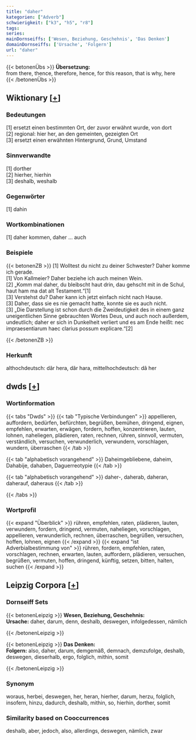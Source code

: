 ```yaml
---
title: "daher"
kategorien: ["Adverb"]
schwierigkeit: ["k3", "h5", "r8"]
tags:
series:
mainDornseiffs: ['Wesen, Beziehung, Geschehnis', 'Das Denken']
domainDornseiffs: ['Ursache', 'Folgern']
url: "daher"
---
```


{{< betonenÜbs >}}
**Übersetzung:**  
from there, thence, therefore, hence, for this reason, that is why, here  
{{< /betonenÜbs >}}

## Wiktionary [[+](https://de.wiktionary.org/wiki/daher)]

### Bedeutungen
[1] ersetzt einen bestimmten Ort, der zuvor erwähnt wurde, von dort  
[2] regional: hier her, an den gemeinten, gezeigten Ort  
[3] ersetzt einen erwähnten Hintergrund, Grund, Umstand  

### Sinnverwandte
[1] dorther  
[2] hierher, hierhin  
[3] deshalb, weshalb  

### Gegenwörter
[1] dahin  

### Wortkombinationen
[1] daher kommen, daher … auch  

### Beispiele
{{< betonenZB >}}
[1] Wolltest du nicht zu deiner Schwester? Daher komme ich gerade.  
[1] Von Kallmeier? Daher beziehe ich auch meinen Wein.  
[2] „Komm mal daher, du bleibscht haut drin, dau gehscht mit in de Schul, haut ham ma dat alt Testament.“[1]  
[3] Verstehst du? Daher kann ich jetzt einfach nicht nach Hause.  
[3] Daher, dass sie es nie gemacht hatte, konnte sie es auch nicht.  
[3] „Die Darstellung ist schon durch die Zweideutigkeit des in einem ganz uneigentlichen Sinne gebrauchten Wortes Deus, und auch noch außerdem, undeutlich; daher er sich in Dunkelheit verliert und es am Ende heißt: nec impraesentiarum haec clarius possum explicare.“[2]  

{{< /betonenZB >}}
### Herkunft
althochdeutsch: dâr hera, dâr hara, mittelhochdeutsch: dâ her  



## dwds [[+](https://www.dwds.de/wb/daher)]

### Wortinformation
{{< tabs "Dwds" >}}
{{< tab "Typische Verbindungen" >}}
appellieren, auffordern, bedürfen, befürchten, begrüßen, bemühen, dringend, eignen, empfehlen, erwarten, erwägen, fordern, hoffen, konzentrieren, lauten, lohnen, naheliegen, plädieren, raten, rechnen, rühren, sinnvoll, vermuten, verständlich, versuchen, verwunderlich, verwundern, vorschlagen, wundern, überraschen
{{< /tab >}}

{{< tab "alphabetisch vorangehend" >}}
Daheimgebliebene, daheim, Dahabije, dahaben, Daguerreotypie
{{< /tab >}}

{{< tab "alphabetisch vorangehend" >}}
daher-, daherab, daheran, daherauf, daheraus
{{< /tab >}}

{{< /tabs >}}

### Wortprofil
{{< expand "Überblick" >}} rühren, empfehlen, raten, plädieren, lauten, verwundern, fordern, dringend, vermuten, naheliegen, vorschlagen, appellieren, verwunderlich, rechnen, überraschen, begrüßen, versuchen, hoffen, lohnen, eignen {{< /expand >}}
{{< expand "ist Adverbialbestimmung von" >}} rühren, fordern, empfehlen, raten, vorschlagen, rechnen, erwarten, lauten, auffordern, plädieren, versuchen, begrüßen, vermuten, hoffen, dringend, künftig, setzen, bitten, halten, suchen {{< /expand >}}

## Leipzig Corpora [[+](https://corpora.uni-leipzig.de/en/res?word=daher&corpusId=deu_newscrawl-public_2018)]

### Dornseiff Sets
{{< betonenLeipzig >}}
**Wesen, Beziehung, Geschehnis:**  
**Ursache:** daher, darum, denn, deshalb, deswegen, infolgedessen, nämlich  

{{< /betonenLeipzig >}}


{{< betonenLeipzig >}}
**Das Denken:**  
**Folgern:** also, daher, darum, demgemäß, demnach, demzufolge, deshalb, deswegen, dieserhalb, ergo, folglich, mithin, somit  

{{< /betonenLeipzig >}}

### Synonym
woraus, herbei, deswegen, her, heran, hierher, darum, herzu, folglich, insofern, hinzu, dadurch, deshalb, mithin, so, hierhin, dorther, somit


### Similarity based on Cooccurrences
deshalb, aber, jedoch, also, allerdings, deswegen, nämlich, zwar

